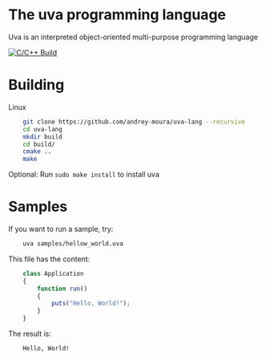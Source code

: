 # The uva programming language

Uva is an interpreted object-oriented multi-purpose programming language

[![C/C++ Build](https://github.com/andrey-moura/uva-lang/actions/workflows/build.yml/badge.svg)](https://github.com/andrey-moura/uva-lang/actions/workflows/build.yml)

# Building

Linux

```sh
    git clone https://github.com/andrey-moura/uva-lang --recursive
    cd uva-lang
    mkdir build
    cd build/
    cmake ..
    make
```

Optional: Run ```sudo make install``` to install uva

# Samples

If you want to run a sample, try:

```sh
    uva samples/hellow_world.uva
```

This file has the content:

```typescript
    class Application
    {
        function run()
        {
            puts("Hello, World!");
        }
    }
```

The result is:

```
    Hello, World!
```
